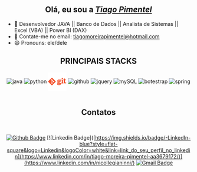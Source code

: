<div>
  <h2 align="center">Olá, eu sou a <a href="https://www.linkedin.com/in/tiago-moreira-pimentel-aa3679172"><i>Tiago Pimentel</i></a></h2>
  
- 🌱 Desenvolvedor JAVA || Banco de Dados || Analista de Sistemas || Excel (VBA) || Power BI (DAX)
- 👯 Contate-me no email: tiagomoreirapimentel@hotmail.com
- 😄 Pronouns: ele/dele
     
<div align="center">
  
  <h2> PRINCIPAIS STACKS</h2> 
</div>
<div align="center" valign="top">
  <img align="center" alt="java" height="60" width="70" src="https://logospng.org/download/java/logo-java-512.png">
  <img align="center" alt="python" height="50" width="40" src="https://logodownload.org/wp-content/uploads/2019/10/python-logo-2.png">
  <img align="center" height="50" width="50" src="https://github.com/devicons/devicon/blob/master/icons/git/git-plain-wordmark.svg">                                     <img align="center" alt="github" height="40" width=50" src="https://cdn-icons-png.flaticon.com/512/25/25231.png">
  <img align="center" alt="jquery" height="50" width="40" src="https://pluspng.com/img-png/logo-jquery-png--400.png">
  <img align="center" alt="mySQL" height="40" width=50" src="https://www.elearningworld.org/wp-content/uploads/2019/04/MySQL.svg.png">
  <img align="center" alt="botestrap" height="45" width="55" src="https://lh6.googleusercontent.com/proxy/M_tvSYy6I1MEBflFQDd_7xuy2ycGig0NjfPiq5vrU_IPtzAl9MlbC_knprw0y5Og3lvSnOfgKkagIuHIFmBwYIg5pmFkYKhxphu5SJ6sxyoNlabLWjyNJRimxY_EYZO4Qo4BD6MTGHRtqAQC4GPQVQWgXWciwuLEfl5ca6Qc=w1600">
  <img align="center" alt="spring" height="40" width=50" src="https://user-images.githubusercontent.com/106127789/196581959-995dafdd-4fca-41da-8f44-6275e418fd56.png">
   
</div><br>

  <div align="center">
   
  
  <h2>Contatos</h2><br>

[![Github Badge](https://img.shields.io/badge/-Github-000?style=flat-square&logo=Github&logoColor=white&link=link_do_seu_perfil_no_github)](https://github.com/nicollegianinni)
[![Linkedin Badge]([https://img.shields.io/badge/-LinkedIn-blue?style=flat-square&logo=Linkedin&logoColor=white&link=link_do_seu_perfil_no_linkedin](https://www.linkedin.com/in/tiago-moreira-pimentel-aa3679172/)](https://www.linkedin.com/in/nicollegianinni/)
[![Gmail Badge](https://img.shields.io/badge/-Gmail-c14438?style=flat-square&logo=Gmail&logoColor=white&link=mailto:seu_email)](mailto:nicolle.gianini@gmail.com)

</div>
